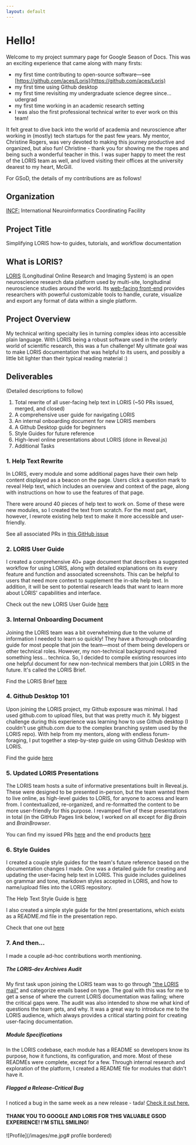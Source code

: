 ```yaml
---
layout: default
---
```


# Hello!

Welcome to my project summary page for Google Season of Docs. This was an exciting experience that came along with many firsts:

* my first time contributing to open-source software—see [https://github.com/aces/Loris](https://github.com/aces/Loris)
* my first time using Github desktop
* my first time revisiting my undergraduate science degree since... udergrad
* my first time working in an academic research setting
* I was also the first professional technical writer to ever work on this team! 

It felt great to dive back into the world of academia and neuroscience after working in (mostly) tech startups for the past few years. My mentor, Christine Rogers, was very devoted to making this journey productive and organized, but also fun! Christine - thank you for showing me the ropes and being such a wonderful teacher in this. I was super happy to meet the rest of the LORIS team as well, and loved visiting their offices at the university dearest to my heart, McGill.

For GSoD, the details of my contributions are as follows!

## Organization
[INCF:](https://www.incf.org/) International Neuroinformatics Coordinating Facility

## Project Title
Simplifying LORIS how-to guides, tutorials, and workflow documentation

## What is LORIS?

[LORIS](http://loris.ca/) (Longitudinal Online Research and Imaging System) is an open neuroscience research data platform used by multi-site, longitudinal neuroscience studies around the world. Its [web-facing front-end](http://demo.loris.ca/) provides researchers with powerful customizable tools to handle, curate, visualize and export any format of data within a single platform.

## Project Overview

My technical writing specialty lies in turning complex ideas into accessible plain language. With LORIS being a robust software used in the orderly world of scientific research, this was a fun challenge! My ultimate goal was to make LORIS documentation that was helpful to its users, and possibly a little bit lighter than their typical reading material :)

## Deliverables

(Detailed descriptions to follow)

1. Total rewrite of all user-facing help text in LORIS (~50 PRs issued, merged, and closed)
2. A comprehensive user guide for navigating LORIS
3. An internal onboarding document for new LORIS members
4. A Github Desktop guide for beginners
5. Style Guides for future reference
6. High-level online presentations about LORIS (done in Reveal.js)
7. Additional Tasks

### 1. Help Text Rewrite

In LORIS, every module and some additional pages have their own help content displayed as a beacon on the page. Users click a question mark to reveal Help text, which includes an overview and context of the page, along with instructions on how to use the features of that page.

There were around 40 pieces of help text to work on. Some of these were new modules, so I created the text from scratch. For the most part, however, I rewrote existing help text to make it more accessible and user-friendly.

See all associated PRs in [this GitHub issue](https://github.com/aces/Loris/issues/5576)

### 2. LORIS User Guide

I created a comprehensive 40+ page document that describes a suggested workflow for using LORIS, along with detailed explanations on its every feature and function and associated screenshots. This can be helpful to users that need more context to supplement the in-site help text. In addition, it will be sent to potential research leads that want to learn more about LORIS' capabilities and interface.

Check out the new LORIS User Guide [here](https://docs.google.com/document/d/10zhryhdG0NX1ov65AypfxgcGXTp_FwDaPI1i6tkqkDg/edit?usp=sharing)

### 3. Internal Onboarding Document

Joining the LORIS team was a bit overwhelming due to the volume of information I needed to learn so quickly! They have a thorough onboarding guide for most people that join the team—most of them being developers or other technical roles. However, my non-technical background required something less... technica. So, I decided to compile existing resources into one helpful document for new non-technical members that join LORIS in the future. It's called the LORIS Brief.

Find the LORIS Brief [here](https://docs.google.com/document/d/1MUDxILP5uU95wsycSWtLqTE4c5pI2oxXbE5Aoshgs-w/edit?usp=sharing)

### 4. Github Desktop 101

Upon joining the LORIS project, my Github exposure was minimal. I had used github.com to upload files, but that was pretty much it. My biggest challenge during this experience was learning how to use Github desktop (I couldn't use github.com due to the complex branching system used by the LORIS repo). With help from my mentors, along with endless forum-foraging, I put together a step-by-step guide on using Github Desktop with LORIS.

Find the guide [here](https://docs.google.com/document/d/1jYvOCl-0fnQ1tjhTsJFT9R3MXE4d0GjmIuPtT3A7wfk/edit?usp=sharing)

### 5. Updated LORIS Presentations

The LORIS team hosts a suite of informative presentations built in Reveal.js. These were designed to be presented in-person, but the team wanted them to live online, as high-level guides to LORIS, for anyone to access and learn from. I contextualized, re-organized, and re-formatted the content to be more user-friendly for this purpose. I revamped five of these presentations in total (in the GitHub Pages link below, I worked on all except for *Big Brain* and *BrainBrowser*.

You can find my issued PRs [here](https://github.com/knoll-alex/samirdas.github.io/branches) and the end products [here](http://samirdas.github.io/#/)

### 6. Style Guides

I created a couple style guides for the team's future reference based on the documentation changes I made. One was a detailed guide for creating and updating the user-facing help text in LORIS. This guide includes guidelines on grammar and tone, markdown styles accepted in LORIS, and how to name/upload files into the LORIS repository. 

The Help Text Style Guide is [here](https://docs.google.com/document/d/1bbEf9nMBzd-8W3qHs47jAu3JDgvUrL_45F7-Y7A-xPY/edit?usp=sharing)

I also created a simple style guide for the html presentations, which exists as a README.md file in the presentation repo.

Check that one out [here](https://github.com/samirdas/samirdas.github.io)

### 7. And then...

I made a couple ad-hoc contributions worth mentioning.

##### The LORIS-dev Archives Audit

My first task upon joining the LORIS team was to go through ["the LORIS mail"](https://mailman.bic.mni.mcgill.ca/pipermail/loris-dev/) and categorize emails based on type. The goal with this was for me to get a sense of where the current LORIS documentation was failing; where the critical gaps were. The audit was also intended to show me what kind of questions the team gets, and why. It was a great way to introduce me to the LORIS audience, which always provides a critical starting point for creating user-facing documentation.

##### Module Specifications

In the LORIS codebase, each module has a README so developers know its purpose, how it functions, its configuration, and more. Most of these READMEs were complete, except for a few. Through internal research and exploration of the platform, I created a README file for modules that didn't have it.

##### Flagged a Release-Critical Bug

I noticed a bug in the same week as a new release - tada! [Check it out here.](https://github.com/aces/Loris/issues/5676)

#### THANK YOU TO GOOGLE AND LORIS FOR THIS VALUABLE GSOD EXPERIENCE! I'M STILL SMILING! 

![Profile](/images/me.jpg# profile bordered)

